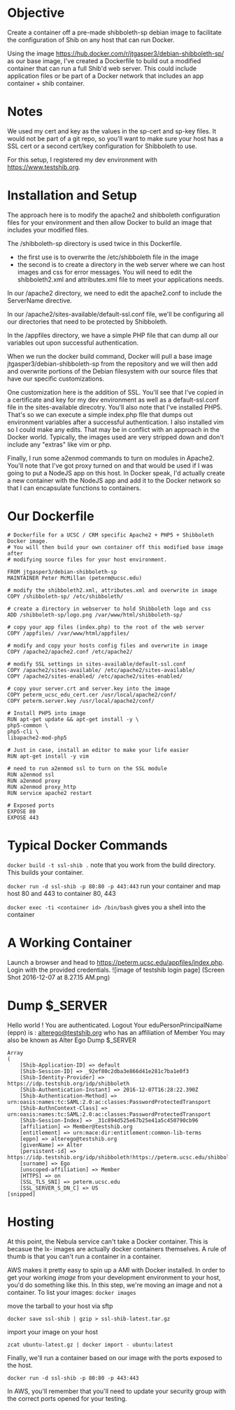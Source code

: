 # Objective
Create a container off a pre-made shibboleth-sp debian image to facilitate the configuration of Shib on any host that can run Docker.

Using the image https://hub.docker.com/r/jtgasper3/debian-shibboleth-sp/ as our base image, I've created a Dockerfile to build out a modified container that can run a full Shib'd web server. This could include application files or be part of a Docker network that includes an app container + shib container.

# Notes
We used my cert and key as the values in the sp-cert and sp-key files. It would not be part of a git repo, so you'll want to make sure your host has a SSL cert or a second cert/key configuration for Shibboleth to use.

For this setup, I registered my dev environment with https://www.testshib.org. 

# Installation and Setup
The approach here is to modify the apache2 and shibboleth configuration files for your environment and then allow Docker to build an image that includes your modified files.

The /shibboleth-sp directory is used twice in this Dockerfile. 
- the first use is to overwrite the /etc/shibboleth file in the image
- the second is to create a directory in the web server where we can host images and css for error messages.
You will need to edit the shibboleth2.xml and attributes.xml file to meet your applications needs.

In our /apache2 directory, we need to edit the apache2.conf to include the ServerName directive.

In our /apache2/sites-available/default-ssl.conf file, we'll be configuring all our directories that need to be protected by Shibboleth. 

In the /appfiles directory, we have a simple PHP file that can dump all our variables out upon successful authentication.

When we run the docker build command, Docker will pull a base image jtgasper3/debian-shibboleth-sp from the repository and we will then add and overwrite portions of the Debian filesystem with our source files that have our specific customizations. 

One customization here is the addition of SSL. You'll see that I've copied in a certificate and key for my dev environment as well as a default-ssl.conf file in the sites-available direcotry. You'll also note that I've installed PHP5. That's so we can execute a simple index.php flle that dumps out environment variables after a successful authentication. I also installed vim so I could make any edits. That may be in conflict with an approach in the Docker world. Typically, the images used are very stripped down and don't include any "extras" like vim or php.

Finally, I run some a2enmod commands to turn on modules in Apache2. You'll note that I've got proxy turned on and that would be used if I was going to put a NodeJS app on this host. In Docker speak, I'd actually create a new container with the NodeJS app and add it to the Docker network so that I can encapsulate functions to containers.

# Our Dockerfile
```
# Dockerfile for a UCSC / CRM specific Apache2 + PHP5 + Shibboleth Docker image.
# You will then build your own container off this modified base image after
# modifying source files for your host environment.

FROM jtgasper3/debian-shibboleth-sp
MAINTAINER Peter McMillan (peterm@ucsc.edu)

# modify the shibboleth2.xml, attributes.xml and overwrite in image
COPY /shibboleth-sp/ /etc/shibboleth/

# create a directory in webserver to hold Shibboleth logo and css
ADD /shibboleth-sp/logo.png /var/www/html/shibboleth-sp/

# copy your app files (index.php) to the root of the web server
COPY /appfiles/ /var/www/html/appfiles/

# modify and copy your hosts config files and overwrite in image
COPY /apache2/apache2.conf /etc/apache2/

# modify SSL settings in sites-available/default-ssl.conf
COPY /apache2/sites-available/ /etc/apache2/sites-available/
COPY /apache2/sites-enabled/ /etc/apache2/sites-enabled/

# copy your server.crt and server.key into the image
COPY peterm_ucsc_edu_cert.cer /usr/local/apache2/conf/
COPY peterm.server.key /usr/local/apache2/conf/

# Install PHP5 into image
RUN apt-get update && apt-get install -y \
php5-common \
php5-cli \
libapache2-mod-php5

# Just in case, install an editor to make your life easier
RUN apt-get install -y vim

# need to run a2enmod ssl to turn on the SSL module
RUN a2enmod ssl
RUN a2enmod proxy
RUN a2enmod proxy_http
RUN service apache2 restart

# Exposed ports
EXPOSE 80
EXPOSE 443
```

# Typical Docker Commands
`docker build -t ssl-shib .`  note that you work from the build directory. This builds your container.

`docker run -d ssl-shib -p 80:80 -p 443:443`  run your container and map host 80 and 443 to container 80, 443

`docker exec -ti <container id> /bin/bash`  gives you a shell into the container

# A Working Container
Launch a browser and head to https://peterm.ucsc.edu/appfiles/index.php. Login with the provided credentials.
![image of testshib login page]
(Screen Shot 2016-12-07 at 8.27.15 AM.png)

# Dump $_SERVER
Hello world ! You are authenticated.
Logout
Your eduPersonPrincipalName (eppn) is : alterego@testshib.org who has an affiliation of Member
You may also be known as Alter Ego
Dump $_SERVER 
```
Array
(
    [Shib-Application-ID] => default
    [Shib-Session-ID] => _92ef80c2dba3e866d41e281c7ba1e0f3
    [Shib-Identity-Provider] => https://idp.testshib.org/idp/shibboleth
    [Shib-Authentication-Instant] => 2016-12-07T16:28:22.390Z
    [Shib-Authentication-Method] => urn:oasis:names:tc:SAML:2.0:ac:classes:PasswordProtectedTransport
    [Shib-AuthnContext-Class] => urn:oasis:names:tc:SAML:2.0:ac:classes:PasswordProtectedTransport
    [Shib-Session-Index] => _31c894d525e67b25e41a5c450790cb96
    [affiliation] => Member@testshib.org
    [entitlement] => urn:mace:dir:entitlement:common-lib-terms
    [eppn] => alterego@testshib.org
    [givenName] => Alter
    [persistent-id] => https://idp.testshib.org/idp/shibboleth!https://peterm.ucsc.edu/shibboleth!vHH8PFpA+EFa/7Suj73mBF0lQpI=
    [surname] => Ego
    [unscoped-affiliation] => Member
    [HTTPS] => on
    [SSL_TLS_SNI] => peterm.ucsc.edu
    [SSL_SERVER_S_DN_C] => US
[snipped]
```

# Hosting
At this point, the Nebula service can't take a Docker container. This is becasue the lx- images are actually docker containers themselves. A rule of thumb is that you can't run a container in a container. 

AWS makes it pretty easy to spin up a AMI with Docker installed. In order to get your working *image* from your development environment to your host, you'd do something like this. In this step, we're moving an image and not a container. To list your images:
`docker images`

move the tarball to your host via sftp

`docker save ssl-shib | gzip > ssl-shib-latest.tar.gz`

import your image on your host

`zcat ubuntu-latest.gz | docker import - ubuntu:latest`

Finally, we'll run a container based on our image with the ports exposed to the host.

`docker run -d ssl-shib -p 80:80 -p 443:443`

In AWS, you'll remember that you'll need to update your security group with the correct ports opened for your testing.


